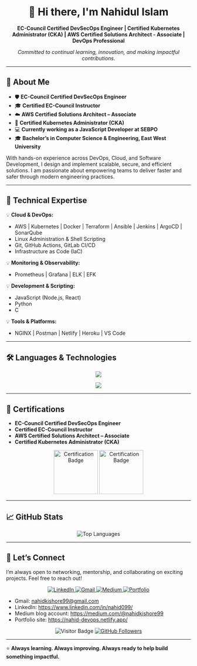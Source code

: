 <h1 align="center">👋 Hi there, I'm Nahidul Islam</h1>

<p align="center">
  <strong>EC-Council Certified DevSecOps Engineer | Certified Kubernetes Administrator (CKA) | AWS Certified Solutions Architect - Associate | DevOps Professional</strong>
</p>

<p align="center">
  <em>Committed to continual learning, innovation, and making impactful contributions.</em>
</p>

---

## 🎯 About Me

- 🛡 **EC-Council Certified DevSecOps Engineer**
- 🎓 **Certified EC-Council Instructor**
- ☁️ **AWS Certified Solutions Architect – Associate**
- 🐳 **Certified Kubernetes Administrator (CKA)**
- 💻 **Currently working as a JavaScript Developer at SEBPO**
- 🎓 **Bachelor’s in Computer Science & Engineering, East West University**

With hands-on experience across DevOps, Cloud, and Software Development, I design and implement scalable, secure, and efficient solutions. I am passionate about empowering teams to deliver faster and safer through modern engineering practices.

---

## 🚀 Technical Expertise

💡 **Cloud & DevOps:**
- AWS | Kubernetes | Docker | Terraform | Ansible | Jenkins | ArgoCD | SonarQube
- Linux Administration & Shell Scripting
- Git, GitHub Actions, GitLab CI/CD
- Infrastructure as Code (IaC)

💡 **Monitoring & Observability:**
- Prometheus | Grafana | ELK | EFK

💡 **Development & Scripting:**
- JavaScript (Node.js, React)
- Python
- C

💡 **Tools & Platforms:**
- NGINX | Postman | Netlify | Heroku | VS Code

---

## 🛠 Languages & Technologies

<p align="center">
  <a href="https://skillicons.dev">
    <img src="https://skillicons.dev/icons?i=aws,docker,kubernetes,ansible,jenkins,linux,grafana,prometheus,git,github,gitlab,githubactions,nginx,bash,powershell,vscode,postman&perline=9&theme=dark" />
  </a>
</p>
<p align="center">
  <a href="https://skillicons.dev">
    <img src="https://skillicons.dev/icons?i=js,react,nodejs,express,py,c,mongodb,mysql,firebase,netlify,heroku,redux,bootstrap,tailwind,materialui&perline=9&theme=dark" />
  </a>
</p>

---

## 🧩 Certifications

- **EC-Council Certified DevSecOps Engineer**
- **Certified EC-Council Instructor**
- **AWS Certified Solutions Architect – Associate**
- **Certified Kubernetes Administrator (CKA)**

<p align="center">
  <img src="https://github.com/user-attachments/assets/62ed2789-a5e6-4459-8d9c-bc5573bbc0bf" alt="Certification Badge" height="120"/>
  <img src="https://github.com/nahidkishore/nahidkishore/assets/39863835/c25f8816-dceb-4498-9f31-7d14dc42c0e3" alt="Certification Badge" height="120"/>
</p>

---

## 📈 GitHub Stats

<p align="center">
  <img src="https://github-readme-stats.vercel.app/api/top-langs/?username=nahidkishore&card_width=550&show_icons=true&theme=radical&layout=compact&langs_count=10" alt="Top Languages"/>
</p>

---

## 🤝 Let’s Connect

I’m always open to networking, mentorship, and collaborating on exciting projects. Feel free to reach out!

<p align="center">
  <a href="https://www.linkedin.com/in/nahid099/">
    <img src="https://img.shields.io/badge/-LinkedIn-blue?style=for-the-badge&logo=linkedin" alt="LinkedIn"/>
  </a>
  <a href="mailto:nahidkishore99@gmail.com">
    <img src="https://img.shields.io/badge/-Gmail-red?style=for-the-badge&logo=gmail" alt="Gmail"/>
  </a>
  <a href="https://medium.com/@nahidkishore99">
    <img src="https://img.shields.io/badge/-Medium-black?style=for-the-badge&logo=medium" alt="Medium"/>
  </a>
  <a href="https://nahid-devops.netlify.app/">
    <img src="https://img.shields.io/badge/-Portfolio%20Site-green?style=for-the-badge" alt="Portfolio"/>
  </a>
</p>

- Gmail: nahidkishore99@gmail.com
- LinkedIn: https://www.linkedin.com/in/nahid099/
- Medium blog account: https://medium.com/@nahidkishore99
- Portfolio site: https://nahid-devops.netlify.app/

<p align="center">
  <img src="https://visitor-badge.laobi.icu/badge?page_id=nahidkishore" alt="Visitor Badge"/>
  <a href="https://github.com/nahidkishore">
    <img src="https://img.shields.io/github/followers/nahidkishore?label=Follow&style=social" alt="GitHub Followers"/>
  </a>
</p>

---

⭐ **Always learning. Always improving. Always ready to help build something impactful.**
